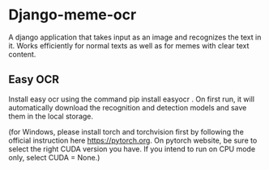# Django-meme-ocr

A django application that takes input as an image and recognizes the text  in it. Works efficiently for normal texts as well as for memes with clear text content.

## Easy OCR

Install easy ocr using the command pip install easyocr . On first run, it will automatically download the recognition and detection models and save them in the local storage.

(for Windows, please install torch and torchvision first by following the official instruction here https://pytorch.org. On pytorch website, be sure to select the right CUDA version you have. If you intend to run on CPU mode only, select CUDA = None.)
